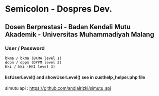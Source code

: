# Semicolon - Dospres Dev.

## Dosen Berprestasi - Badan Kendali Mutu Akademik - Universitas Muhammadiyah Malang

### User / Password
```
bkma / bkma (BKMA level 1)
ddpm / dppm (DPPM level 2)
hki / hki (HKI level 3)
```

#### listUserLevel() and showUserLevel() see in custhelp_helper.php file

simutu api : https://github.com/andialrizki/simutu_api
